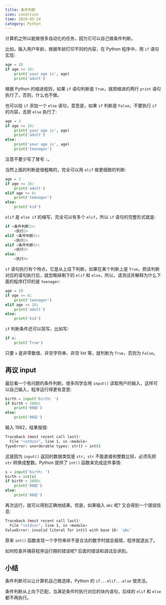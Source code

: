 ```yaml
---
title: 条件判断
icon: condition
time: 2020-05-24
category: Python
---
```


计算机之所以能做很多自动化的任务，因为它可以自己做条件判断。

比如，输入用户年龄，根据年龄打印不同的内容，在 Python 程序中，用 `if` 语句实现:

<!-- more -->

```py
age = 20
if age >= 18:
    print('your age is', age)
    print('adult')
```

根据 Python 的缩进规则，如果 `if` 语句判断是 `True`，就把缩进的两行 `print` 语句执行了，否则，什么也不做。

也可以给 `if` 添加一个 `else` 语句，意思是，如果 `if` 判断是 `False`，不要执行 `if` 的内容，去把 `else` 执行了:

```py
age = 3
if age >= 18:
    print('your age is', age)
    print('adult')
else:
    print('your age is', age)
    print('teenager')
```

注意不要少写了冒号 `:`。

当然上面的判断是很粗略的，完全可以用 `elif` 做更细致的判断:

```py
age = 3
if age >= 18:
    print('adult')
elif age >= 6:
    print('teenager')
else:
    print('kid')
```

`elif` 是 `else if` 的缩写，完全可以有多个 `elif`，所以 `if` 语句的完整形式就是:

```py
if <条件判断1>:
    <执行1>
elif <条件判断2>:
    <执行2>
elif <条件判断3>:
    <执行3>
else:
    <执行4>
```

`if` 语句执行有个特点，它是从上往下判断，如果在某个判断上是 `True`，把该判断对应的语句执行后，就忽略掉剩下的 `elif` 和 `else`，所以，请测试并解释为什么下面的程序打印的是 `teenager`:

```py
age = 20
if age >= 6:
    print('teenager')
elif age >= 18:
    print('adult')
else:
    print('kid')
```

`if` 判断条件还可以简写，比如写:

```py
if x:
    print('True')
```

只要 `x` 是非零数值、非空字符串、非空 list 等，就判断为 `True`，否则为 `False`。

## 再议 input

最后看一个有问题的条件判断。很多同学会用 `input()` 读取用户的输入，这样可以自己输入，程序运行得更有意思:

```py
birth = input('birth: ')
if birth < 2000:
    print('00前')
else:
    print('00后')
```

输入 1982，结果报错:

```sh
Traceback (most recent call last):
  File "<stdin>", line 1, in <module>
TypeError: unorderable types: str() > int()
```

这是因为 `input()` 返回的数据类型是 `str`，`str` 不能直接和整数比较，必须先把 `str` 转换成整数。Python 提供了 `int()` 函数来完成这件事情:

```py
s = input('birth: ')
birth = int(s)
if birth < 2000:
    print('00前')
else:
    print('00后')
```

再次运行，就可以得到正确地结果。但是，如果输入 `abc` 呢? 又会得到一个错误信息:

```sh
Traceback (most recent call last):
  File "<stdin>", line 1, in <module>
ValueError: invalid literal for int() with base 10: 'abc'
```

原来 `int()` 函数发现一个字符串并不是合法的数字时就会报错，程序就退出了。

如何检查并捕获程序运行期的错误呢? 后面的错误和调试会讲到。

## 小结

条件判断可以让计算机自己做选择，Python 的 `if...elif...else` 很灵活。

条件判断从上向下匹配，当满足条件时执行对应的块内语句，后续的 `elif` 和 `else` 都不再执行。
